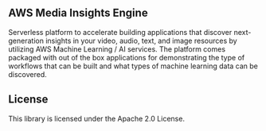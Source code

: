 ## AWS Media Insights Engine

Serverless platform to accelerate building applications that discover next-generation insights in your video, audio, text, and image resources by utilizing AWS Machine Learning / AI services. The platform comes packaged with out of the box applications for demonstrating the type of workflows that can be built and what types of machine learning data can be discovered.

## License

This library is licensed under the Apache 2.0 License. 
